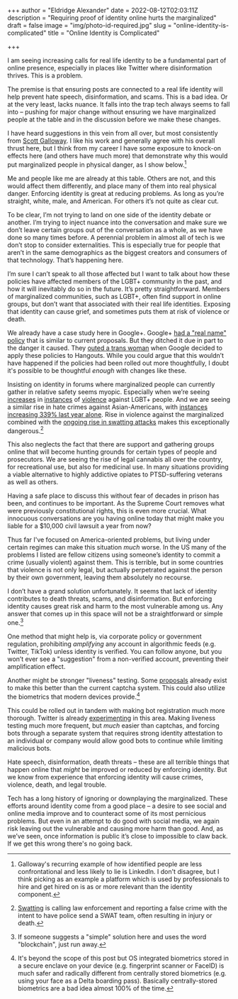 +++
author = "Eldridge Alexander"
date = 2022-08-12T02:03:11Z
description = "Requiring proof of identity online hurts the marginalized"
draft = false
image = "img/photo-id-required.jpg"
slug = "online-identity-is-complicated"
title = "Online Identity is Complicated"

+++

I am seeing increasing calls for real life identity to be a fundamental part of online presence, especially in places like Twitter where disinformation thrives. This is a problem.

The premise is that ensuring posts are connected to a real life identity will help prevent hate speech, disinformation, and scams. This is a bad idea. Or at the very least, lacks nuance. It falls into the trap tech always seems to fall into – pushing for major change without ensuring we have marginalized people at the table and in the discussion before we make these changes.

I have heard suggestions in this vein from all over, but most consistently from [Scott Galloway](https://profgmedia.com). I like his work and generally agree with his overall thrust here, but I think from my career I have some exposure to knock-on effects here (and others have much more) that demonstrate why this would put marginalized people in physical danger, as I show below.[^1]

[^1]: Galloway's recurring example of how identified people are less confrontational and less likely to lie is LinkedIn. I don't disagree, but I think picking as an example a platform which is used by professionals to hire and get hired on is as or more relevant than the identity component.

Me and people like me are already at this table. Others are not, and this would affect them differently, and place many of them into real physical danger. Enforcing identity is great at reducing problems. As long as you’re straight, white, male, and American. For others it’s not quite as clear cut.

To be clear, I’m not trying to land on one side of the identity debate or another. I’m trying to inject nuance into the conversation and make sure we don’t leave certain groups out of the conversation as a whole, as we have done so many times before. A perennial problem in almost all of tech is we don’t stop to consider externalities. This is especially true for people that aren’t in the same demographics as the biggest creators and consumers of that technology. That’s happening here.

I’m sure I can’t speak to all those affected but I want to talk about how these policies have affected members of the LGBT+ community in the past, and how it will inevitably do so in the future. It’s pretty straightforward. Members of marginalized communities, such as LGBT+, often find support in online groups, but don’t want that associated with their real life identities. Exposing that identity can cause grief, and sometimes puts them at risk of violence or death.

We already have a case study here in Google+. Google+ [had a "real name" policy](https://slate.com/technology/2014/07/google-plus-finally-ditches-its-ineffective-dangerous-real-name-policy.html) that is similar to current proposals. But they ditched it due in part to the danger it caused. They [outed a trans woman](https://www.theguardian.com/technology/2014/jan/07/google-hangouts-faces-criticism-after-outing-trans-woman) when Google decided to apply these policies to Hangouts. While you could argue that this wouldn’t have happened if the policies had been rolled out more thoughtfully, I doubt it's possible to be thoughtful *enough* with changes like these.

Insisting on identity in forums where marginalized people can currently gather in relative safety seems myopic. Especially when we’re seeing [increases](https://www.hrc.org/press-releases/new-fbi-hate-crimes-report-shows-increases-in-anti-lgbtq-attacks) in [instances](https://www.huffpost.com/entry/lgbtq-violence-trump_n_5a625035e4b002283002897b) of [violence](https://ucr.fbi.gov/hate-crime/2018/hate-crime) against LGBT+ people. And we are seeing a similar rise in hate crimes against Asian-Americans, with [instances increasing 339% last year alone](https://www.nbcnews.com/news/asian-america/anti-asian-hate-crimes-increased-339-percent-nationwide-last-year-repo-rcna14282). Rise in violence against the marginalized combined with the [ongoing rise in swatting attacks](https://arstechnica.com/gaming/2015/02/gamer-gets-swatted-while-streaming-before-60000-viewers/) makes this exceptionally dangerous.[^2]

[^2]: [Swatting](https://en.wikipedia.org/wiki/Swatting) is calling law enforcement and reporting a false crime with the intent to have police send a SWAT team, often resulting in injury or death.

This also neglects the fact that there are support and gathering groups online that will become hunting grounds for certain types of people and prosecutors. We are seeing the rise of legal cannabis all over the country, for recreational use, but also for medicinal use. In many situations providing a viable alternative to highly addictive opiates to PTSD-suffering veterans as well as others.

Having a safe place to discuss this without fear of decades in prison has been, and continues to be important. As the Supreme Court removes what were previously constitutional rights, this is even more crucial. What innocuous conversations are you having online today that might make you liable for a $10,000 civil lawsuit a year from now?

Thus far I've focused on America-oriented problems, but living under certain regimes can make this situation *much* worse. In the US many of the problems I listed are fellow citizens using someone’s identity to commit a crime (usually violent) against them. This is terrible, but in some countries that violence is not only legal, but actually perpetrated against the person by their own government, leaving them absolutely no recourse.

I don’t have a grand solution unfortunately. It seems that lack of identity contributes to death threats, scams, and disinformation. But enforcing identity causes great risk and harm to the most vulnerable among us. Any answer that comes up in this space will not be a straightforward or simple one.[^3]

[^3]: If someone suggests a "simple" solution here and uses the word "blockchain", just run away.

One method that might help is, via corporate policy or government regulation, prohibiting *amplifying* any account in algorithmic feeds (e.g. Twitter, TikTok) unless identity is verified. You can follow anyone, but you won’t ever see a "suggestion" from a non-verified account, preventing their amplification effect.

Another might be stronger "liveness" testing. Some [proposals](https://www.theverge.com/2021/5/16/22436395/cloudflare-end-captcha-madness-security-key-cryptographic-attestation-of-personhood) already exist to make this better than the current captcha system. This could also utilize the biometrics that modern devices provide.[^4]

[^4]: It's beyond the scope of this post but OS integrated biometrics stored in a secure enclave on your device (e.g. fingerprint scanner or FaceID) is much safer and radically different from centrally stored biometrics (e.g. using your face as a Delta boarding pass). Basically centrally-stored biometrics are a bad idea almost 100% of the time.

This could be rolled out in tandem with making bot registration much more thorough. Twitter is already [experimenting](https://blog.twitter.com/common-thread/en/topics/stories/2021/the-secret-world-of-good-bots) in this area. Making liveness testing much more frequent, but *much* easier than captchas, and forcing bots through a separate system that requires strong identity attestation to an individual or company would allow good bots to continue while limiting malicious bots.

Hate speech, disinformation, death threats – these are all terrible things that happen online that *might* be improved or reduced by enforcing identity. But we know from experience that enforcing identity will cause crimes, violence, death, and legal trouble.

Tech has a long history of ignoring or downplaying the marginalized. These efforts around identity come from a good place – a desire to see social and online media improve and to counteract some of its most pernicious problems. But even in an attempt to do good with social media, we again risk leaving out the vulnerable and causing more harm than good. And, as we’ve seen, once information is public it’s close to impossible to claw back. If we get this wrong there's no going back.